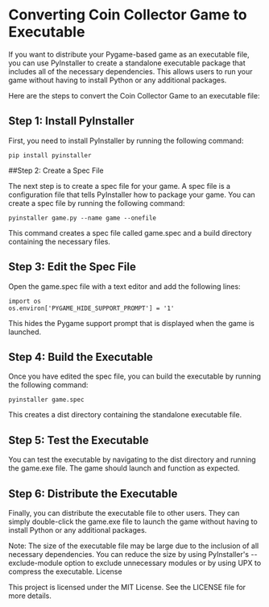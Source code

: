# Converting Coin Collector Game to Executable

If you want to distribute your Pygame-based game as an executable file, you can use PyInstaller to create a standalone executable package that includes all of the necessary dependencies. This allows users to run your game without having to install Python or any additional packages.

Here are the steps to convert the Coin Collector Game to an executable file:

## Step 1: Install PyInstaller

First, you need to install PyInstaller by running the following command:
```
pip install pyinstaller
```
##Step 2: Create a Spec File

The next step is to create a spec file for your game. A spec file is a configuration file that tells PyInstaller how to package your game. You can create a spec file by running the following command:
```
pyinstaller game.py --name game --onefile
```
This command creates a spec file called game.spec and a build directory containing the necessary files.
## Step 3: Edit the Spec File

Open the game.spec file with a text editor and add the following lines:
```
import os
os.environ['PYGAME_HIDE_SUPPORT_PROMPT'] = '1'
```
This hides the Pygame support prompt that is displayed when the game is launched.
## Step 4: Build the Executable

Once you have edited the spec file, you can build the executable by running the following command:
```
pyinstaller game.spec
```
This creates a dist directory containing the standalone executable file.
## Step 5: Test the Executable

You can test the executable by navigating to the dist directory and running the game.exe file. The game should launch and function as expected.
## Step 6: Distribute the Executable

Finally, you can distribute the executable file to other users. They can simply double-click the game.exe file to launch the game without having to install Python or any additional packages.

Note: The size of the executable file may be large due to the inclusion of all necessary dependencies. You can reduce the size by using PyInstaller's --exclude-module option to exclude unnecessary modules or by using UPX to compress the executable.
License

This project is licensed under the MIT License. See the LICENSE file for more details.